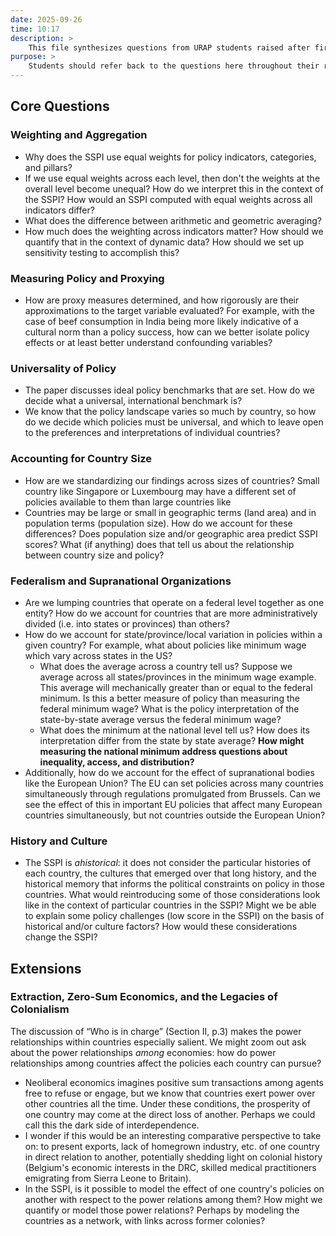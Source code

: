 ```yaml
---
date: 2025-09-26
time: 10:17
description: >
    This file synthesizes questions from URAP students raised after first reading the working paper. 
purpose: >
    Students should refer back to the questions here throughout their research to remind themselves about the big picture questions about the SSPI.
---
```


## Core Questions

### Weighting and Aggregation
- Why does the SSPI use equal weights for policy indicators, categories, and pillars?
- If we use equal weights across each level, then don't the weights at the overall level become unequal? How do we interpret this in the context of the SSPI? How would an SSPI computed with equal weights across all indicators differ?
- What does the difference between arithmetic and geometric averaging?
- How much does the weighting across indicators matter? How should we quantify that in the context of dynamic data? How should we set up sensitivity testing to accomplish this?

### Measuring Policy and Proxying 
- How are proxy measures determined, and how rigorously are their approximations to the target variable evaluated? For example, with the case of beef consumption in India being more likely indicative of a cultural norm than a policy success, how can we better isolate policy effects or at least better understand confounding variables?

### Universality of Policy
- The paper discusses ideal policy benchmarks that are set. How do we decide what a universal, international benchmark is? 
- We know that the policy landscape varies so much by country, so how do we decide which policies must be universal, and which to leave open to the preferences and interpretations of individual countries?

### Accounting for Country Size
- How are we standardizing our findings across sizes of countries? Small country like Singapore or Luxembourg may have a different set of policies available to them than large countries like 
- Countries may be large or small in geographic terms (land area) and in population terms (population size). How do we account for these differences? Does population size and/or geographic area predict SSPI scores? What (if anything) does that tell us about the relationship between country size and policy?

### Federalism and Supranational Organizations
- Are we lumping countries that operate on a federal level together as one entity? How do we account for countries that are more administratively divided (i.e. into states or provinces) than others? 
- How do we account for state/province/local variation in policies within a given country? For example, what about policies like minimum wage which vary across states in the US?
    - What does the average across a country tell us? Suppose we average across all states/provinces in the minimum wage example. This average will mechanically greater than or equal to the federal minimum. Is this a better measure of policy than measuring the federal minimum wage? What is the policy interpretation of the state-by-state average versus the federal minimum wage?
    - What does the minimum at the national level tell us? How does its interpretation differ from the state by state average? **How might measuring the national minimum address questions about inequality, access, and distribution?**
- Additionally, how do we account for the effect of supranational bodies like the European Union? The EU can set policies across many countries simultaneously through regulations promulgated from Brussels. Can we see the effect of this in important EU policies that affect many European countries simultaneously, but not countries outside the European Union?

### History and Culture
- The SSPI is *ahistorical*: it does not consider the particular histories of each country, the cultures that emerged over that long history, and the historical memory that informs the political constraints on policy in those countries. What would reintroducing some of those considerations look like in the context of particular countries in the SSPI? Might we be able to explain some policy challenges (low score in the SSPI) on the basis of historical and/or culture factors? How would these considerations change the SSPI?

## Extensions

### Extraction, Zero-Sum Economics, and the Legacies of Colonialism
The discussion of “Who is in charge” (Section II, p.3) makes the power relationships within countries especially salient. We might zoom out ask about the power relationships *among* economies: how do power relationships among countries affect the policies each country can pursue?
- Neoliberal economics imagines positive sum transactions among agents free to refuse or engage, but we know that countries exert power over other countries all the time. Under these conditions, the prosperity of one country may come at the direct loss of another. Perhaps we could call this the dark side of interdependence. 
- I wonder if this would be an interesting comparative perspective to take on: to present exports, lack of homegrown industry, etc. of one country in direct relation to another, potentially shedding light on colonial history (Belgium's economic interests in the DRC, skilled medical practitioners emigrating from Sierra Leone to Britain).
- In the SSPI, is it possible to model the effect of one country's policies on another with respect to the power relations among them? How might we quantify or model those power relations? Perhaps by modeling the countries as a network, with links across former colonies?
